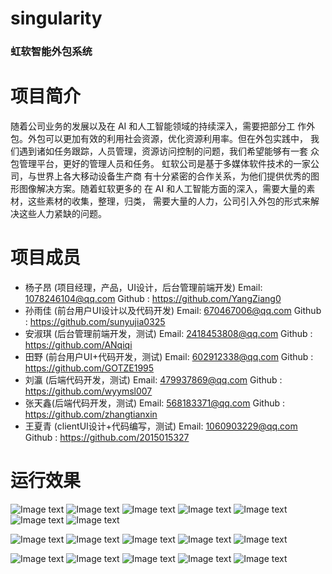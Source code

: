 # singularity

### 虹软智能外包系统

# 项目简介

随着公司业务的发展以及在 AI 和人工智能领域的持续深入，需要把部分工
作外包。外包可以更加有效的利用社会资源，优化资源利用率。但在外包实践中，
我们遇到诸如任务跟踪，人员管理，资源访问控制的问题，我们希望能够有一套
众包管理平台，更好的管理人员和任务。
虹软公司是基于多媒体软件技术的一家公司，与世界上各大移动设备生产商
有十分紧密的合作关系，为他们提供优秀的图形图像解决方案。随着虹软更多的
在 AI 和人工智能方面的深入，需要大量的素材，这些素材的收集，整理，归类，
需要大量的人力，公司引入外包的形式来解决这些人力紧缺的问题。

# 项目成员

* 杨子昂 (项目经理，产品，UI设计，后台管理前端开发)
Email: 1078246104@qq.com
Github : https://github.com/YangZiang0
* 孙雨佳 (前台用户UI设计以及代码开发)
Email: 670467006@qq.com
Github : https://github.com/sunyujia0325
* 安淑琪 (后台管理前端开发，测试)
Email: 2418453808@qq.com
Github : https://github.com/ANqiqi
* 田野 (前台用户UI+代码开发，测试)
Email: 602912338@qq.com
Github : https://github.com/GOTZE1995
* 刘瀛 (后端代码开发，测试)
Email: 479937869@qq.com
Github : https://github.com/wyymsl007
* 张天鑫(后端代码开发，测试)
Email: 568183371@qq.com
Github : https://github.com/zhangtianxin
* 王夏青 (clientUI设计+代码编写，测试)
Email: 1060903229@qq.com
Github : https://github.com/2015015327

# 运行效果

![Image text](image/admin/TIM图片20180703165329.png)
![Image text](image/admin/TIM图片20180703165628.png)
![Image text](image/admin/TIM图片20180703165338.png)
![Image text](image/admin/TIM图片20180703165333.png)
![Image text](image/admin/TIM图片20180703165342.png)
![Image text](image/admin/TIM图片20180703165344.png)
![Image text](image/admin/TIM图片20180703165352.png)



![Image text](image/user/TIM图片20180703165932.png)
![Image text](image/user/TIM图片20180703170040.png)
![Image text](image/user/TIM图片20180703170202.png)
![Image text](image/user/TIM图片20180703165945.png)
![Image text](image/user/TIM图片20180703170115.png)


![Image text](image/client/TIM图片20180703171149.png)
![Image text](image/client/TIM图片20180703171208.png)
![Image text](image/client/TIM图片20180703171212.png)
![Image text](image/client/TIM图片20180703171214.png)
![Image text](image/client/TIM图片20180703171217.png)
